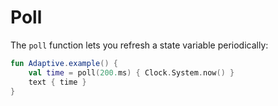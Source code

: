 # Poll

The `poll` function lets you refresh a state variable periodically:

```kotlin
fun Adaptive.example() {
    val time = poll(200.ms) { Clock.System.now() }
    text { time }
}
```